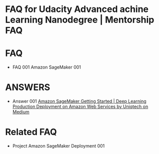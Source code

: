 # FAQ for Udacity Advanced achine Learning Nanodegree | Mentorship FAQ

# FAQ
- FAQ 001	Amazon SageMaker 001

# ANSWERS
- Answer 001 [Amazon SageMaker Getting Started | Deep Learning Production Deployment on Amazon Web Services by Uniqtech on Medium](https://medium.com/swlh/jupyter-notebook-on-amazon-sagemaker-getting-started-55489f500439)

# Related FAQ 
- Project Amazon SageMaker Deployment 001